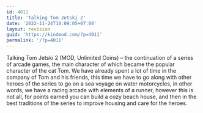 ```yaml
---
id: 4011
title: 'Talking Tom Jetski 2'
date: '2022-11-24T10:09:05+07:00'
layout: revision
guid: 'https://kindmod.com/?p=4011'
permalink: '/?p=4011'
---
```


Talking Tom Jetski 2 (MOD, Unlimited Coins) – the continuation of a series of arcade games, the main character of which became the popular character of the cat Tom. We have already spent a lot of time in the company of Tom and his friends, this time we have to go along with other heroes of the series to go on a sea voyage on water motorcycles, in other words, we have a racing arcade with elements of a runner, however this is not all, for points earned you can build a cozy beach house, and then in the best traditions of the series to improve housing and care for the heroes.